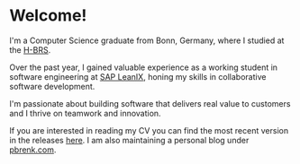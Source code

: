 # Welcome!

I'm a Computer Science graduate from Bonn, Germany, where I studied at the [H-BRS](https://www.h-brs.de/de).

Over the past year, I gained valuable experience as a working student in software engineering at [SAP LeanIX](https://www.leanix.net/de/), honing my skills in collaborative software development.

I'm passionate about building software that delivers real value to customers and I thrive on teamwork and innovation.

If you are interested in reading my CV you can find the most recent version in the releases [here](https://github.com/paulbrenker/paulbrenker/releases/latest). I am also maintaining a personal blog under [pbrenk.com](https://pbrenk.com).
